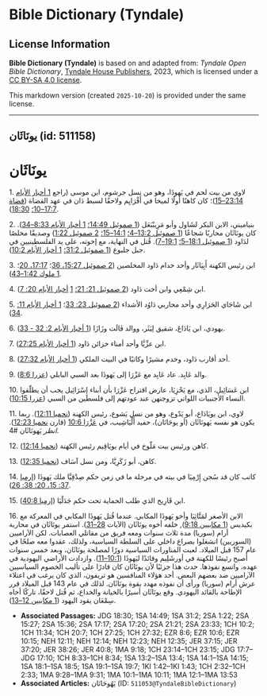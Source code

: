 # Bible Dictionary (Tyndale)

## License Information

**Bible Dictionary (Tyndale)** is based on and adapted from: _Tyndale Open Bible Dictionary_, [Tyndale House Publishers](https://tyndaleopenresources.com/), 2023, which is licensed under a [CC BY-SA 4.0 license](https://creativecommons.org/licenses/by-sa/4.0/legalcode.en).

This markdown version (created `2025-10-20`) is provided under the same license.



--------------------------------

## يونَاثَان (id: 511158)

يونَاثَان
=========

1\. لاوي من بيت لحم في يَهوذَا، وهو من نسل جرشوم، ابن موسى (راجع [1 أخبار الأيام 23:14–15](https://ref.ly/1Chr23:14-1Chr23:15))؛ كان كاهنًا أولًا لميخا في أَفْرَايِم ولاحقًا لسبط دَان في عهد القضاة ([قضاة 17:7–10؛](https://ref.ly/Judg17:7-Judg17:10) [18:30](https://ref.ly/Judg18:30)).

2\. بنياميني، الابن البكر لشَاول وأبو مَرِيبْبَعَل ([1 صموئيل 14:49؛](https://ref.ly/1Sam14:49) [1 أخبار الأيام 8:33–34](https://ref.ly/1Chr8:33-1Chr8:34)). كان يونَاثَان محاربًا شجاعًا ([1 صموئيل 13:2–4؛](https://ref.ly/1Sam13:2-1Sam13:4) [14:1–15؛](https://ref.ly/1Sam14:1-1Sam14:15) [2 صموئيل 1:22](https://ref.ly/2Sam1:22)) وصديقًا مخلصًا لدَاود ([1 صموئيل 18:1–5؛](https://ref.ly/1Sam18:1-1Sam18:5) [19:1–7](https://ref.ly/1Sam19:1-1Sam19:7)). قُتل في النهاية، مع إخوته، على يد الفلسطينيين في جبل جلبوع ([1 صموئيل 31:2؛](https://ref.ly/1Sam31:2) [1 أخبار الأيام 10:2](https://ref.ly/1Chr10:2)).

3\. ابن رئيس الكهنة أَبِيَاثَار وأحد خدام دَاود المخلصين ([2 صموئيل 15:27، 36](https://ref.ly/2Sam15:27,2Sam15:36)؛ [17:17، 20](https://ref.ly/2Sam17:17,2Sam17:20)؛ [1 ملوك 1:42–43](https://ref.ly/1Kgs1:42-1Kgs1:43)).

4\. ابن شِمْعِي وابن أخت دَاود ([2 صموئيل 21: 21؛](https://ref.ly/2Sam21:21) [1](https://ref.ly/1Chr11:34) [أخبار الأيام 20: 7](https://ref.ly/1Chr20:7)).

5\. ابن شَاجَاي الحَرَارِي وأحد محاربي دَاوُد الأشداء ([2 صموئيل 23: 33](https://ref.ly/2Sam23:33)؛ [1 أخبار الأيام 11: 34](https://ref.ly/1Chr11:34)).

6\. يهودي، ابن يَادَاعَ، شقيق لِيَثَر، ووالد فَالَت وزَازَا ([1 أخبار الأيام 2: 32 \- 33](https://ref.ly/1Chr2:32-1Chr2:33)).

7\. ابن عزِّيَّا وأحد أمناء خزائن دَاود ([1 أخبار الأيام 27:25](https://ref.ly/1Chr27:25)).

8\. أحد أقارب دَاود، وخدم مشيرًا وكاتبًا في البيت الملكي ([1 أخبار الأيام 27:32](https://ref.ly/1Chr27:32)).

9\. والد عَابِد. عاد عَابِد مع عَزْرَا إلى يَهوذَا بعد السبي البابلي ([عزرا 8:6](https://ref.ly/Ezra8:6)).

10\. ابن عَسَائِيل، الذي، مع يَحْزِيَا، عارض اقتراح عَزْرَا بأن أبناء إِسْرَائِيل يجب أن يطلّقوا النساء الأجنبيات اللواتي تزوجنهن عند عودتهم إلى فلسطين من السبي ([عزرا 10:15](https://ref.ly/Ezra10:15)).

11\. لاوي، ابن يويَادَاع، أبو يَدّوع، وهو من نسل يَشوع، رئيس الكهنة ([نحميا 12:11](https://ref.ly/Neh12:11)). ربما يكون هو نفسه يَهونَاثَان (أو يوحَانَان)، حفيد أَلْيَاشِيب، في [عَزْرَا 10:6](https://ref.ly/Ezra10:6) (قارن [نحميا 12:23](https://ref.ly/Neh12:23)). *انظر* يَهونَاثَان \#4.

12\. كاهن ورئيس بيت مَلّوخ في أيام يويَاقِيم رئيس الكهنة ([نحميا 12:14](https://ref.ly/Neh12:14)).

13\. كاهن، أبو زَكَرِيَّا، ومن نسل آسَاف ([نحميا 12:35](https://ref.ly/Neh12:35)).

14\. كاتب كان قد سُجن إِرْمِيَا في بيته في مرحلة ما في زمن حكم صِدْقِيَّا ملك يَهوذَا ([إرميا 37: 15، 20؛ 38: 26](https://ref.ly/Jer37:15,Jer37:20)).

15\. ابن قَارِيح الذي طلب الحماية تحت حكم جَدَلْيَا ([إرميا 40:8](https://ref.ly/Jer40:8)).

16\. الابن الأصغر لمَتَّاثِيَا وأخو يَهوذَا المكابي. عندما قُتل يَهوذَا المكابي في المعركة مع بكيديس ([1 مكابيين 9:18](https://ref.ly/1Macc9:18)), خلفه أخوه يونَاثَان (الآيات [28–31](https://ref.ly/1Macc9:28-1Macc9:31)). استمر يونَاثَان في محاربة أرام (سوريا) مدة ثلاث سنوات ومعه فريق من مقاتلي العصابات. لكن الآراميين (السوريين) انشغلوا بصراع داخلي على السلطة السياسية، ولذلك، عقدوا معه صلحًا في عام 157 قبل الميلاد. لعبت المناورات السياسية دورًا لمصلحة يونَاثَان، وبعد خمس سنوات أصبح رئيسًا للكهنة في أورشَلِيم وقائدًا ليَهوذَا ([10:1–11](https://ref.ly/1Macc10:1-1Macc10:11)). وازدادت الأراضي اليهودية في عهده، واتسع نفوذها. حدث هذا جزئيًا لأن يونَاثَان كان قادرًا على تأليب الخصوم السياسيين الآراميين ضد بعضهم البعض. أحد هؤلاء المنافسين هو تريفون، الذي كان يرغب في اعتلاء عرش أرام (سوريا) ورأى أن نفوذه مهدد بقوة يونَاثَان. لذلك في عام 143 قبل الميلاد قرر الإطاحة بالقائد اليهودي. وقع يونَاثَان أسيرًا بالخيانة والخداع، ثم قُتل لاحقًا، تاركًا أخاه سِمْعَان يقود اليهود ([1 مكابيين 12–13](https://ref.ly/1Macc12:1-1Macc13:53)).

* **Associated Passages:** JDG 18:30; 1SA 14:49; 1SA 31:2; 2SA 1:22; 2SA 15:27; 2SA 15:36; 2SA 17:17; 2SA 17:20; 2SA 21:21; 2SA 23:33; 1CH 10:2; 1CH 11:34; 1CH 20:7; 1CH 27:25; 1CH 27:32; EZR 8:6; EZR 10:6; EZR 10:15; NEH 12:11; NEH 12:14; NEH 12:23; NEH 12:35; JER 37:15; JER 37:20; JER 38:26; JER 40:8; 1MA 9:18; 1CH 23:14–1CH 23:15; JDG 17:7–JDG 17:10; 1CH 8:33–1CH 8:34; 1SA 13:2–1SA 13:4; 1SA 14:1–1SA 14:15; 1SA 18:1–1SA 18:5; 1SA 19:1–1SA 19:7; 1KI 1:42–1KI 1:43; 1CH 2:32–1CH 2:33; 1MA 9:28–1MA 9:31; 1MA 10:1–1MA 10:11; 1MA 12:1–1MA 13:53
* **Associated Articles:** يَهُوحَانَان (ID: `511053@TyndaleBibleDictionary`)


